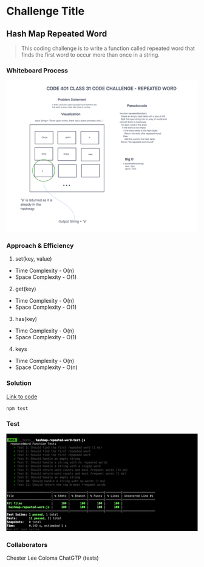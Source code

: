 # Challenge Title
## Hash Map Repeated Word
> This coding challenge is to write a function called repeated word that finds the first word to occur more than once in a string.

### Whiteboard Process
![Hash Map Repeated Word](../images/hashmap-repeated-word.png)

### Approach & Efficiency
<!-- What approach did you take? Why? What is the Big O space/time for this approach? -->

1. set(key, value)
  * Time Complexity - O(n)
  * Space Complexity - O(1)
2. get(key)
  * Time Complexity - O(n)
  * Space Complexity - O(1)
3. has(key)
  * Time Complexity - O(n)
  * Space Complexity - O(1)
4. keys
  * Time Complexity - O(n)
  * Space Complexity - O(n)

### Solution
<!-- Show how to run your code, and examples of it in action -->
[Link to code](https://github.com/cleecoloma/data-structures-and-algorithms/tree/main/javascript/hashmap-repeated-word)

```text
npm test
```

### Test
![Hash Table](../images/hashmap-repeated-word-test.png)

### Collaborators
Chester Lee Coloma
ChatGTP (tests)
